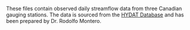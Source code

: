These files contain observed daily streamflow data from three Canadian gauging stations. The data is sourced from the [HYDAT Database](https://wateroffice.ec.gc.ca/mainmenu/historical_data_index_e.html) and has been prepared by Dr. Rodolfo Montero.
